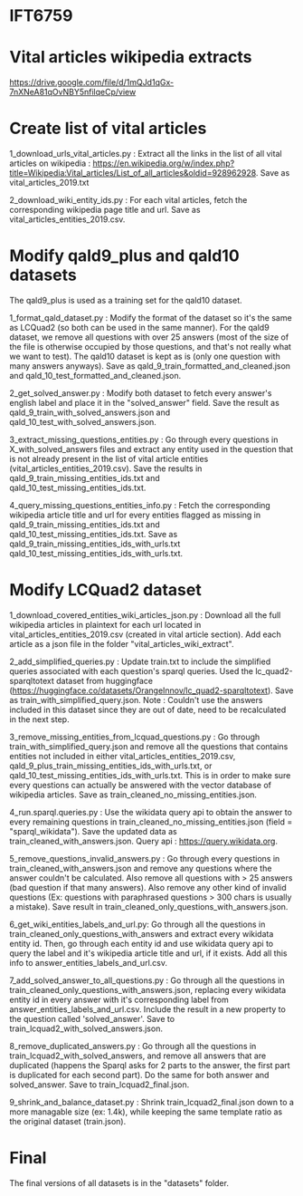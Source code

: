 # IFT6759

# Vital articles wikipedia extracts
https://drive.google.com/file/d/1mQJd1qGx-7nXNeA81qOvNBY5nfilqeCp/view

# Create list of vital articles

1_download_urls_vital_articles.py : Extract all the links in the list of all vital articles on wikipedia : https://en.wikipedia.org/w/index.php?title=Wikipedia:Vital_articles/List_of_all_articles&oldid=928962928. Save as vital_articles_2019.txt

2_download_wiki_entity_ids.py : For each vital articles, fetch the corresponding wikipedia page title and url. Save as vital_articles_entities_2019.csv.

# Modify qald9_plus and qald10 datasets

The qald9_plus is used as a training set for the qald10 dataset.

1_format_qald_dataset.py : Modify the format of the dataset so it's the same as LCQuad2 (so both can be used in the same manner). For the qald9 dataset, we remove all questions with over 25 answers (most of the size of the file is otherwise occupied by those questions, and that's not really what we want to test). The qald10 dataset is kept as is (only one question with many answers anyways). Save as qald_9_train_formatted_and_cleaned.json and qald_10_test_formatted_and_cleaned.json.

2_get_solved_answer.py : Modify both dataset to fetch every answer's english label and place it in the "solved_answer" field. Save the result as qald_9_train_with_solved_answers.json and qald_10_test_with_solved_answers.json.

3_extract_missing_questions_entities.py : Go through every questions in X_with_solved_answers files and extract any entity used in the question that is not already present in the list of vital article entities (vital_articles_entities_2019.csv). Save the results in qald_9_train_missing_entities_ids.txt and qald_10_test_missing_entities_ids.txt.

4_query_missing_questions_entities_info.py : Fetch the corresponding wikipedia article title and url for every entities flagged as missing in qald_9_train_missing_entities_ids.txt and qald_10_test_missing_entities_ids.txt. Save as qald_9_train_missing_entities_ids_with_urls.txt qald_10_test_missing_entities_ids_with_urls.txt.

# Modify LCQuad2 dataset

1_download_covered_entities_wiki_articles_json.py : Download all the full wikipedia articles in plaintext for each url located in vital_articles_entities_2019.csv (created in vital article section). Add each article as a json file in the folder "vital_articles_wiki_extract".

2_add_simplified_queries.py : Update train.txt to include the simplified queries associated with each question's sparql queries. Used the lc_quad2-sparqltotext dataset from huggingface (https://huggingface.co/datasets/OrangeInnov/lc_quad2-sparqltotext). Save as train_with_simplified_query.json.
Note : Couldn't use the answers included in this dataset since they are out of date, need to be recalculated in the next step.

3_remove_missing_entities_from_lcquad_questions.py : Go through train_with_simplified_query.json and remove all the questions that contains entities not included in either vital_articles_entities_2019.csv, qald_9_plus_train_missing_entities_ids_with_urls.txt, or qald_10_test_missing_entities_ids_with_urls.txt. This is in order to make sure every questions can actually be answered with the vector database of wikipedia articles. Save as train_cleaned_no_missing_entities.json. 

4_run.sparql.queries.py : Use the wikidata query api to obtain the answer to every remaining questions in train_cleaned_no_missing_entities.json (field = "sparql_wikidata"). Save the updated data as train_cleaned_with_answers.json. Query api : https://query.wikidata.org.

5_remove_questions_invalid_answers.py : Go through every questions in train_cleaned_with_answers.json and remove any questions where the answer couldn't be calculated. Also remove all questions with > 25 answers (bad question if that many answers). Also remove any other kind of invalid questions (Ex: questions with paraphrased questions > 300 chars is usually a mistake). Save result in train_cleaned_only_questions_with_answers.json.

6_get_wiki_entities_labels_and_url.py: Go through all the questions in train_cleaned_only_questions_with_answers and extract every wikidata entity id. Then, go through each entity id and use wikidata query api to query the label and it's wikipedia article title and url, if it exists. Add all this info to answer_entities_labels_and_url.csv.

7_add_solved_answer_to_all_questions.py : Go through all the questions in train_cleaned_only_questions_with_answers.json, replacing every wikidata entity id in every answer with it's corresponding label from answer_entities_labels_and_url.csv. Include the result in a new property to the question called 'solved_answer'. Save to train_lcquad2_with_solved_answers.json.

8_remove_duplicated_answers.py : Go through all the questions in train_lcquad2_with_solved_answers, and remove all answers that are duplicated (happens the Sparql asks for 2 parts to the answer, the first part is duplicated for each second part). Do the same for both answer and solved_answer. Save to train_lcquad2_final.json.

9_shrink_and_balance_dataset.py : Shrink train_lcquad2_final.json down to a more managable size (ex:  1.4k), while keeping the same template ratio as the original dataset (train.json). 

# Final

The final versions of all datasets is in the "datasets" folder.